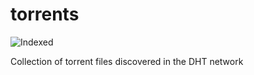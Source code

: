 torrents 
========
![Indexed](https://img.shields.io/badge/indexed-194844-blue)

Collection of torrent files discovered in the DHT network
